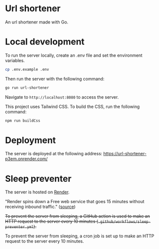 # Url shortener

An url shortener made with Go.

# Local development

To run the server locally, create an .env file and set the environment variables.

```bash
cp .env.example .env
```

Then run the server with the following command:

```bash
go run url-shortener
```

Navigate to `http://localhost:8080` to access the server.

This project uses Tailwind CSS. To build the CSS, run the following command:

```bash
npm run buildCss
```

# Deployment

The server is deployed at the following address: https://url-shortener-p3em.onrender.com/

# Sleep preventer

The server is hosted on [Render](https://render.com/).

"Render spins down a Free web service that goes 15 minutes without receiving inbound traffic." ([source](https://docs.render.com/free#free-web-services))

~~To prevent the server from sleeping, a GitHub action is used to make an HTTP request to the server every 10 minutes (`.github/workflows/sleep-preventer.yml`).~~

To prevent the server from sleeping, a cron job is set up to make an HTTP request to the server every 10 minutes.
